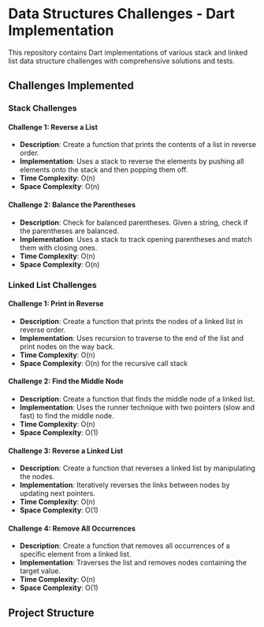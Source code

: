 # Data Structures Challenges - Dart Implementation

This repository contains Dart implementations of various stack and linked list data structure challenges with comprehensive solutions and tests.

## Challenges Implemented

### Stack Challenges

#### Challenge 1: Reverse a List
- **Description**: Create a function that prints the contents of a list in reverse order.
- **Implementation**: Uses a stack to reverse the elements by pushing all elements onto the stack and then popping them off.
- **Time Complexity**: O(n)
- **Space Complexity**: O(n)

#### Challenge 2: Balance the Parentheses
- **Description**: Check for balanced parentheses. Given a string, check if the parentheses are balanced.
- **Implementation**: Uses a stack to track opening parentheses and match them with closing ones.
- **Time Complexity**: O(n)
- **Space Complexity**: O(n)

### Linked List Challenges

#### Challenge 1: Print in Reverse
- **Description**: Create a function that prints the nodes of a linked list in reverse order.
- **Implementation**: Uses recursion to traverse to the end of the list and print nodes on the way back.
- **Time Complexity**: O(n)
- **Space Complexity**: O(n) for the recursive call stack

#### Challenge 2: Find the Middle Node
- **Description**: Create a function that finds the middle node of a linked list.
- **Implementation**: Uses the runner technique with two pointers (slow and fast) to find the middle node.
- **Time Complexity**: O(n)
- **Space Complexity**: O(1)

#### Challenge 3: Reverse a Linked List
- **Description**: Create a function that reverses a linked list by manipulating the nodes.
- **Implementation**: Iteratively reverses the links between nodes by updating next pointers.
- **Time Complexity**: O(n)
- **Space Complexity**: O(1)

#### Challenge 4: Remove All Occurrences
- **Description**: Create a function that removes all occurrences of a specific element from a linked list.
- **Implementation**: Traverses the list and removes nodes containing the target value.
- **Time Complexity**: O(n)
- **Space Complexity**: O(1)

## Project Structure

